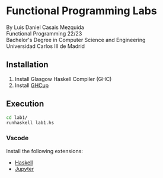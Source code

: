 # Functional Programming Labs
By Luis Daniel Casais Mezquida  
Functional Programming 22/23  
Bachelor's Degree in Computer Science and Engineering  
Universidad Carlos III de Madrid



## Installation
1. Install Glasgow Haskell Compiler (GHC)
2. Install [GHCup](https://www.haskell.org/ghcup/)


## Execution
```bash
cd lab1/
runhaskell lab1.hs
```

### Vscode
Install the following extensions:
- [Haskell](https://marketplace.visualstudio.com/items?itemName=haskell.haskell)
- [Jupyter](https://marketplace.visualstudio.com/items?itemName=ms-toolsai.jupyter)